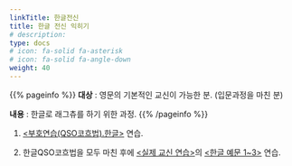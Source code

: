 ```yaml
---
linkTitle: 한글전신
title: 한글 전신 익히기
# description: 
type: docs
# icon: fa-solid fa-asterisk
# icon: fa-solid fa-angle-down
weight: 40
---
```


{{% pageinfo %}}
<b>대상</b> : 영문의 기본적인 교신이 가능한 분. (입문과정을 마친 분)<br>

<b>내용</b> : 한글로 래그츄를 하기 위한 과정.
{{% /pageinfo %}}
<div oncontextmenu="return false" ondragstart="return false" onselectstart="return false">


<!--{{< newtabref href="/morse/koch/kor" title="부호연습(QSO코흐법).한글" >}}-->
1. <u><부호연습(QSO코흐법).한글></u> 연습.

2. 한글QSO코흐법을 모두 마친 후에 <u><실제 교신 연습></u>의 <u><한글 예문 1~3></u> 연습.


</div>